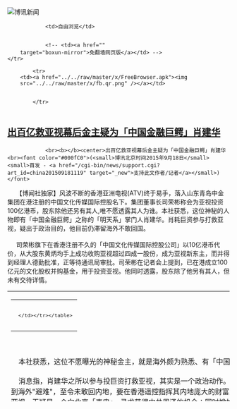 

<img src="../../raw/master/x/logo_40.gif" alt="博讯新闻"/>
<table>
    <tr>
                
                <td>自由浏览</td>
        
        
                <!-- <td><a href=""
        target="boxun-mirror">免翻墙网页版</a></td> -->
    </tr>
    
            <tr>
        <td><a href="../../raw/master/x/FreeBrowser.apk"><img
        src="../../raw/master/x/fb.qr.png" /></a></td>

        
            </tr>
</table>
<h2>
	<a href="http://www.boxun.com/news/gb/china/2015/09/201509181119.shtml" target="boxun-mirror">出百亿救亚视幕后金主疑为「中国金融巨鳄」肖建华</a>
</h2>
<p><tr>
<td class="F11" colspan="2" style="line-height:18pt; font-family:宋体; font-size: 12pt;padding:10px;border-top:0"> 

                <br><b></b><center>出百亿救亚视幕后金主疑为「中国金融巨鳄」肖建华<br><font color="#000fC0">(<small>博讯北京时间2015年9月18日</small> <small>首发 - <a href="/cgi-bin/news/support.cgi?art_id=china201509181119" target="_new">支持此文作者/记者</a></small>)</font>
</center>
                <!--bodystart-->      【博闻社独家】风波不断的香港亚洲电视(ATV)终于易手，落入山东青岛中金集团在港注册的中国文化传媒国际控股名下。集团董事长司荣彬称会为亚视投资100亿港币，股东除他还另有其人,唯不愿透露其人为谁。本社获悉，这位神秘的人物即有「中国金融巨鳄」之称的「明天系」掌门人肖建华。肖耗巨资参与打救亚视，疑出于政治目的，他目前仍滞留海外不敢回国。<br>
    <br>
     司荣彬旗下在香港注册不久的「中国文化传媒国际控股公司」以10亿港币代价，从大股东黄炳均手上成功收购亚视超过四成一股份，成为亚视新东主，而并得到经理人德勤批准，正等待通讯局审批。司荣彬在记者会上提到，已在港成立100亿元的文化股权并购基金，用于投资亚视。他同时透露，股东除了他另有其人，但未有交待详情。 
<table cellpadding="4" align="left" border="0" width="300" height="250"><tr><td>
<table cellpadding="2" cellspacing="0" border="0"><tr><td align="center" style="line-height:18pt; font-family:宋体; font-size: 10pt;padding:10px;border-top:0">

<!-- boxun.com_300x250_education-article-embed_chinese -->
<div id="box011">
<script type="text/javascript">

</script>
</div>

     </td></tr></table>
</td></tr></table>
<br>
                       <br>
    本社获悉，这位不愿曝光的神秘金主，就是海外颇为熟悉、有「中国金融巨鳄」之称的内地股市「明天系」掌门人肖建华。<br>
    <br>
    消息指，肖建华之所以参与投巨资打救亚视，其实是一个政治动作。肖建华因为涉中共高层调查的高层贪腐案，去年初逃离内地，跑到海外"避难"，至令未敢回内地，要在香港遥控指挥其内地庞大的财富王国，濒临危境的亚视又是北京极为重视的在香港的口舌，打救亚视，无疑是一个向北京「表忠」，寻求获得中共恩泽的机会；同时增加其对北京「谈判」筹码。<br>
    <br>
    山东青岛中金集团董事长司荣彬是打救亚视金主之一<br>
    山东青岛中金集团董事长司荣彬是打救亚视金主之一<br>
    <br>
    消息指，现在一些心有灵犀的富商明白，中共极需抢占香港的舆论阵地，但中共鞭长莫及，能力有限，外宣经费局促，也不太方便直接出面，所以有富商主动表忠，慷慨解囊在香港投资媒体，以图长远回报。例如，明报前老板于品海在香港搞香港01网络传媒，即为其一。司荣彬、肖建华扮演白武士打救危机重重的亚视，也被认为有政治目的。<br>
    <br>
    现年43岁肖建华出身农家，15岁考上北大法律系，18岁成为北大学生会主席，热衷毛泽东战略和24史，在北大读书期间适遇六四事件，他激流勇退的表现获得校方赞许，也使他与官方保持良好关系，让他获得了明显的益处，以300元起家创业，到如今身家不下千亿，创造万亿资产的明天系帝国<br>
    <br>
     控制着一座庞大的商业帝国，其利益主要涉及国家占据主导地位的行业，比如银行、保险、燃煤、水泥、地产，乃至稀土矿。这些业务大部分由他的控股公司明天集团打理。他持有中国平安保险的股份，以及哈尔滨银行、华夏银行和兴业银行的股份。此外他还收购了至少其他30家中国金融机构的股份。<br>
    <br>
    《纽约时报》去年曾披露，习近平上台后，肖建华有份出资的一家公司出资1500万元人民币，收购了习近平的姐姐和姐夫持有的一家投资公司的股份。2009年，他又为另一家公司交易提供出资帮助，这家公司的老板是当时中共政治局常委、全国政协主席贾庆林的女婿。<br>
    <br>
    他还与中国人民银行前行长戴相龙的女婿车峰一起，以3000万美元的出价收购了由电影导演詹姆斯・卡梅隆(James Cameron)参与创建的好莱坞特效公司数字领域(Digital Domain)。这些交易丝毫没有对外公布。据胡润百富榜估算，肖建华个人财富达120亿元人民币。<br>
    <br>
     正因为他涉及众多中共太子党的商业机密，习近平王岐山掀起反腐抓贪风暴后，肖建华出走到香港「避难」。有报道指他是收到中共要拘捕他「协助调查」有关案件后，出逃境外至今未能回国的。消息指肖建华不敢回去，如果回去和车峰一样被当局拘查。香港有媒体拍到他在中环四季酒店出入，身旁有美女保镖贴身跟随。<br>
    <br>
    至发稿时为止，本社未能联络到肖建华本人和他的公司，就外传他参与泵水百亿巨资打救香港亚洲电视之事作回应。<br>
    <br>
    <a href="http://bowenpress.com/news/bowen_19431.html">博闻社报道原文</a><br>
    －
 [博讯首发,转载请注明出处]- <a href="/cgi-bin/news/support.cgi?art_id=china201509181119" target="_new">支持此文作者/记者</a><!--bodyend-->(博讯 boxun.com) <br><!----> 831119       
<hr>
<table width="620"><tr><td>
<b></p>
<p>
	<small> ============== 2小时前</small>
</p><h2>
	<a href="http://www.boxun.com/news/gb/taiwan/2015/09/201509180947.shtml" target="boxun-mirror">搭船赴美庇护搁浅台湾的青年都是泛蓝联盟骨干成员请看博讯热点：台海之争</a>
</h2>
<p><tr>
<td class="F11" colspan="2" style="line-height:18pt; font-family:宋体; font-size: 12pt;padding:10px;border-top:0"> 

                <br><b></b><center>搭船赴美庇护搁浅台湾的青年都是泛蓝联盟骨干成员<br><font color="blue" size="2">请看博讯热点：<a href="/hot/taiwan.shtml">台海之争
</a></font><br><font color="#000fC0">(<small>博讯北京时间2015年9月18日</small> <small>首发 - <a href="/cgi-bin/news/support.cgi?art_id=taiwan201509180947" target="_new">支持此文作者/记者</a></small>)</font>
</center>
                <!--bodystart-->      <br>
    <br>
    在博讯9月18日凌晨发出<a href="http://news.boxun.com/news/gb/taiwan/2015/09/201509180017.shtml">《搭船赴美庇护搁浅台湾的异议人士都是民国支持者》</a>之后，博讯记者进一步获悉，这五位青年都是中国大陆泛蓝联盟的骨干成员，其中王睿、苏黔龙还担任泛蓝联盟省级负责人。他们原本都是有优越生活，却选择反抗中共的暴政，并因此遭受迫害被迫流亡，准备搭船前往美国寻求政治庇护。下面是博讯记者获悉他们的一些情况：<br>
    <br>
    王睿，网名王中义，江苏南京人，2010年加入中国泛蓝联盟，因为工作务实低调，2012年被委托担任泛蓝江苏地区管理员，挖掘培养了很多年轻人。2013年组织同城聚会被行事拘留五天，然后被调到重庆，在重庆期间跟重庆山东等地区泛蓝同仁以及重庆四川民运敏感人物接触过密，加上因为曾经有南京派出所工作经历，被江苏国保重视而屡被骚扰恐吓无法工作。2014年8月借机赴台旅游而滞留台湾。 <br>
    <br>
    陆宁，江苏盐城人，退伍军官，因政治思想不正确被地方武装部骚扰、恐吓。2013年加入泛蓝，多次参加举旗举牌声援活动。2013年10月因在广州带两个退伍军人举牌声援网友被一群持枪武警抓捕，拘留十天，期间每天被暴打。2014年6月底跟泛蓝朋友一起去深圳声援香港占中在火车上被抓，身上财物被抢劫一空，随后江苏国保带回盐城软禁，护照被没收。之后几个月里，国保国安和地方武装部屡屡骚扰恐吓他和他的父母。<br>
    <br>
    石坚，江苏人，退伍军人。2012年结识陆宁，接触民主思想，并随其参加声援活动。 2013年底被当地警方抓回老家拘留，因为拒不认错被精神病四个月。<br>
    <br>
    苏黔龙，网名周中云，江苏淮安人。爷爷是国军，所以他家便因为政治成分不好一直受到迫害，他父亲50岁才有现在这个家庭，直到现在还受到村委会干部的欺负，后来看到更多社会不公，认为自己要有所作为。2012年结识王睿，加入泛蓝联盟，唤醒更多公民觉醒。后因同城聚会等原因遭拘留五天，拘留期间遭到打耳光、连续几十个小时不让睡觉等虐待。2013年，他为了致力于挖掘培养其他年轻人，辞去了在移动公司工作这个很多年轻人梦寐以求的职位。<br>
    <br>
    2014年2月12日，台湾陆委会主委王郁琦来南京中山陵前一天，他与秀才江湖、杨崇、贾榀、陈剑雄等大陆著名民运人士以及阿鸣、红尘颠倒、不太好先生等南京本地网友参与了在中山陵的举中华民国国旗传播真相，欢迎主委来首都南京的活动，引起了很大的影响。而后不断被国宝骚扰。2014年，由于对户外运动和无线电的热爱，多次被国保约谈，考取无线电协会资格证时也是遭到百般阻挠，成绩够了还不给证，最后多次协商才发给。<br>
    <br>
    为了这次投奔自由，他和这几个朋友策划了很久，努力在南京挣钱，低调行事，尽量不引起国保注意，吃住都在大货车上。最终几人经过好几个月的努力，积攒了些钱，将所有家当卖掉，拿这所有积攒的钱买了这艘二手船。修修补补，明明知道很危险，但为了脱离中共，几人丝毫没有犹豫。<br>
    <br>
    9月17日下午，江苏淮安警方到苏黔龙家，向其七十多岁的老父亲查问苏的情况。<br>
    <br>
    杨卢旖旎念大学时，在网路上发表文章遭国保调查威胁要开除学籍，毕业后仍多次遭国保调查喝茶约谈。<br>
    <br>
    <div align="center"><img src="http://news.boxun.com/news/images/2015/09/201509160037china1.jpg" width="500"></div>
<br>
    <br>
    王睿（左一至四）、陆宁、苏黔龙、石坚、杨卢旖旎(右一)，在台湾会合后准备搭船前往美国前留影。(陈荣利提供)<br>
    <br>
    <div align="center"><img src="http://news.boxun.com/news/images/2015/09/201509160037china2.jpg" width="500"></div>
 [博讯首发,转载请注明出处]- <a href="/cgi-bin/news/support.cgi?art_id=taiwan201509180947" target="_new">支持此文作者/记者</a><!--bodyend-->(博讯 boxun.com) <br><!----> 3240947       
<hr>
<table width="620"><tr><td>
<b></p>
<p>
	<small> ============== 2小时前</small>
</p><h2>
	<a href="http://www.boxun.com/news/gb/taiwan/2015/09/201509171342.shtml" target="boxun-mirror">视频：刘梦熊谈中联办主任张晓明特首地位超然论</a>
</h2>
<p><tr><td class="F11" colspan="2" style="line-height:18pt; font-family:宋体; font-size: 12pt;padding:10px;border-top:0"> 

                <br><b></b><center>视频：刘梦熊谈中联办主任张晓明特首地位超然论<br><font color="#000fC0">(<small>博讯北京时间2015年9月17日</small> <small>首发 - <a href="/cgi-bin/news/support.cgi?art_id=taiwan201509171342" target="_new">支持此文作者/记者</a></small>)</font>
</center>
                <!--bodystart-->      【博闻社】9月13日中新网发表一篇题为《张晓明：特首地位在三权之上》的文章，张晓明说，特区行政长官不仅仅是行政机关的组成成员，行政长官的权力也不仅仅限于领导特区政府，“双首长”身份和“双负责制”使行政长官具有超然于行政、立法和司法三个机关之上的特殊法律地位。<br>
    <iframe width="420" height="315" src="https://www.youtube.com/embed/tgd_I2sJBC4" frameborder="0" allowfullscreen></iframe><br>
    博闻特约记者赵岩在香港就张晓明的此番言论采访了香港特</td></tr></p>
<p>
	<small> ============== 1天前</small>
</p><h2>
	<a href="http://www.boxun.com/news/gb/china/2015/09/201509170611.shtml" target="boxun-mirror">中国"女巴菲特"刘央被指助贪官洗钱设局吞赃涉款200亿</a>
</h2>
<p><tr>
<td class="F11" colspan="2" style="line-height:18pt; font-family:宋体; font-size: 12pt;padding:10px;border-top:0"> 

                <br><b></b><center>中国"女巴菲特"刘央被指助贪官洗钱 设局吞赃涉款200亿<br><font color="#000fC0">(<small>博讯北京时间2015年9月17日</small> <small>首发 - <a href="/cgi-bin/news/support.cgi?art_id=china201509170611" target="_new">支持此文作者/记者</a></small>)</font>
</center>
                <!--bodystart-->      【<a href="http://bowenpress.com">博闻社独家</a>】本社接到消息人士举报，指有「中国女巴菲特」之誉的西京投资管理公司（香港）主席刘央，在过去15至20年时间里，借基金形式为中国众多贪官家族理财洗钱，总额高达200亿元人民币；包括已落马的中共前中办主任令计划家族。更过份的是，刘央还被指贪官家族的「投资」到位后，又偷偷设局向当局「举报」，待贪官被抓将资金据为己有，手段令人侧目。本社透过电邮、手机短信向刘央的公司及其本人求证，但至发稿止仍未获回复。<br><center><font size="4"><b>举报者指，刘央帮内地贪官家族「理财」洗钱，是透过其名下西京投资管理公司旗下的几个基金（Atlantis Asian Fund，Atlantis China Fund，Atlantis China Healthcare Fund），而洗钱的银行户口则用刘央老公在香港汇丰银行的帐号，户名英文名是zhang zhongmin(中文音译：张忠民)，帐号为：0433－22411。</b></font></center>
<br>
      
<table cellpadding="4" align="left" border="0" width="300" height="250"><tr><td>
<table cellpadding="2" cellspacing="0" border="0"><tr><td align="center" style="line-height:18pt; font-family:宋体; font-size: 10pt;padding:10px;border-top:0">

<!-- boxun.com_300x250_education-article-embed_chinese -->
<div id="box011">
<script type="text/javascript">

</script>
</div>

     </td></tr></table>
</td></tr></table>
<br>
                       举报材料显示，在过去过去15至20年时间里，刘央透过为贪官投资基金「代理理财」方式，为内地贪官家族洗钱高达200亿元；其中包括前中共中央办公厅主任、全国政协副主席令计划家族，令氏家族在香港、美国上市公司的资金也曾通过刘央的基金来投资运作。<br>
    <br>
    消息还透露，刘央最为过份的是，当贪官家族的“投资理财”巨款到了以后，又偷偷主动向中共当局举报，然后「配合调查」，待贪官被当局抓捕判监后，就将有关资金以「分红」或收取手续费等名义，据为己有。消息指有不少受害的贪官及家族提起此事，都摇头慨叹「想不到中国女巴菲特还这么黑」！<br>
    <br>
    知情者对本社透露，刘央还透过代理内地大老板买卖港股，赚取高额回佣。她还利用自己与内地财经金融界有富丰人脉的关系，在两地证券市场大搞内幕交易，并操纵市场。以至2015年美国专业财经电视台CNBC采访她时，都忍不住问她如此长袖善舞，「是不是有内幕消息」。<br>
    55岁的刘央北京人，毕业于中央财经大学，该大学被誉为是中国财经金融高官的摇蓝，现任中共财经界不少名人都出自该校。毕业后曾在中信集团北京总部任职。1993年被派驻澳大利亚管理在当地上市的一只中国封闭式基金。2001年加入总部在悉尼的首域(First State）资产管理公司，任中国投资总监，1年后加入英资对冲基金公司西京投资管理公司，现为公司主席。<br>
    <br>
    在香港投资界，刘央是个非常引人注目的基金管理者。这不仅是她在基金经理这个男人占主导的圈子打出了一片天地，更由于她作为内地背景的华人，掌控一家声名显赫的老牌英资投资管理公司。众所周知，在国际外资管理公司里，迄今鲜有华人掌握真正的最终决策权。<br>
    <br>
    她现在管理的基金规模约39亿美元（合245亿元人民币），比尔•盖茨基金作为非银行机构QFII（境外投资机构）在中国的投资，2/3由西京打理，换言之，刘央是这位世界首富的“管家”之一；她因此被誉为「中国的女巴菲特」、「中国女股神」等。2012年3月她被《福布斯》评为50位亚洲“最有权势的女性”之一。<br>
    <br>
    刘央是如何获得西京投资主席此肥缺的，外界有多种传说。其中有指，2006年，英国合伙人Peter Irving在一次游艇事故中遇难，报道称“根据他的遗嘱将其在西京的部分股权，赠与‘对公司贡献达到一定比例的明星基金经理’。当时刘央因对西京的收入贡献高达80%而获得了股权，与另一创始人Tony Jordan成为联席主席”。<br>
    <br>
    但消息人士称，Peter Irving的死因和遗嘱值得进一步调查。<br>
    <br>
    报道还称，三年后，Tony Jordan做了心脏搭桥手术后决定退休，刘央买下他的股份。2011年3月日本大地震使三位创始合伙人中的最后一位，专注日本市场的70岁老人Ed Merner雄心不再，他主动提出将自己掌管的日本业务剥离，由刘央继承西京并希望她能将之发扬光大。<br>
    <br>
    以上报道真实性本社目前无法核实。在合伙人死亡、退出系列变故后，刘央买下母公司于是水到渠成。由刘央打理的西京投资 (香港)则在1999年成立。令人惊讶的是，西京投资(香港)的整个团队才8个人，管理的基金数目达到11只，资金规模更是高达19亿美元。<br>
    <br>
    刘央在牛市熊市经过3次大起大落，2003年香港沙斯(SARS)让刘央一举成名。当时人人自危，基金经理纷纷带着孩子“逃难”的时候，刘央一周内狂掷几千万美金成功抄底，“牛央”的名字至此传开。<br>
    <br>
    但有趣的是，如此一家知名的基金公司，其香港网址无法打开(http://www.atlantis-hk.com)；其西京投资集团(http://www.atlantis-investment.com)可打开，为纯英文网站，内容简陋，信息量也很少。<br>
    <br>
    博闻社报道【<a href="http://bowenpress.com/news/bowen_19413.html">原文</a>】
 [博讯首发,转载请注明出处]- <a href="/cgi-bin/news/support.cgi?art_id=china201509170611" target="_new">支持此文作者/记者</a><!--bodyend-->(博讯 boxun.com) <br><!----> 2240611       
<hr>
<table width="620"><tr><td>
<b></p>
<p>
	<small> ============== 1天前</small>
</p><h2>
	<a href="http://www.boxun.com/news/gb/china/2015/09/201509151804.shtml" target="boxun-mirror">涉宋林桉禁出国贺国强子贺锦涛再被中纪委约谈请看博讯热点：贺国强</a>
</h2>
<p><tr><td class="F11" colspan="2" style="line-height:18pt; font-family:宋体; font-size: 12pt;padding:10px;border-top:0"> 

                <br><b></b><center>涉宋林桉禁出国 贺国强子贺锦涛再被中纪委约谈<br><font color="blue" size="2">请看博讯热点：<a href="/hot/hgq.shtml">贺国强
</a></font><br><font color="#000fC0">(<small>博讯北京时间2015年9月15日</small> <small>首发 - <a href="/cgi-bin/news/support.cgi?art_id=china201509151804" target="_new">支持此文作者/记者</a></small>)</font>
</center>
                <!--bodystart-->      【<a href="http://bowenpress.com/news/bowen_19823.html">博</a>
</td></tr></p>
<p>
	<small> ============== 3天前</small>
</p><h2>
	<a href="http://www.boxun.com/news/gb/china/2015/09/201509150133.shtml" target="boxun-mirror">山东临沂政府暴力强拆烧死村民现场惨不忍睹请看博讯热点：突发事件</a>
</h2>
<p><tr>
<td class="F11" colspan="2" style="line-height:18pt; font-family:宋体; font-size: 12pt;padding:10px;border-top:0"> 

                <br><b></b><center>山东临沂政府暴力强拆烧死村民现场惨不忍睹<br><font color="blue" size="2">请看博讯热点：<a href="/hot/tufa.shtml">突发事件
</a></font><br><font color="#000fC0">(<small>博讯北京时间2015年9月15日</small> <small>首发 - <a href="/cgi-bin/news/support.cgi?art_id=china201509150133" target="_new">支持此文作者/记者</a></small>)</font>
</center>
                <!--bodystart-->      9月14日，山东省临沂市平邑县地方镇后东固村发生强拆惨案，一名村民被活活烧死。据村民描述，当天上午，镇上的政府人员带领大量打手，到村里强拆村民张纪民家房屋，期间发生冲突，张纪民被活活烧死，张纪民妻子被打伤后扔到路边，生死不明。<br>
    <br>
    村民“张德志_THU”发帖说：2015年9月14日，山东省临沂市平邑县地方镇后东固村发生强拆住宅致人死亡事件。上午镇上政府人员带领大量打手到后东固村张纪民家进行强拆。将张纪民的妻子用车抓走后残忍殴打后扔在马路边，生死不明。<br>
    <br>
    “张德志_THU”说：在十一点多拆迁人员进行强拆并和张纪民发生冲突，张纪民被烧死，尸体惨不忍睹！家里只剩下两个未成年的女儿。希望好心人士能够帮助这个家庭，还死者一个公道。<br>
    <br>
    现场图片显示，户主张纪民的房子已被完全烧毁，死者尸体已被烧的面目全非成焦炭状，惨不忍睹。<br>
    <br>
    网友“olovezheno”发帖说：强打强拆，入室放火，女被活活打死，男被他们放火在屋里活活烧死。用汽油烧的！人啊，活着不容易。把闹事的逮了，雇的小痞子用汽油瓶子烧的！<br>
    <br>
    网友“名字有点长go”说：听说拆迁工作都做得差不多了同意搬了，可是镇上态度很强硬必须得今天拆了修路，这才有了这一出强拆杀人。<br>
    <br>
    网友“幸福君君227”说：我听再现场的人说，本来想吓唬吓唬他们叫他们出来，没想到男的就是不出来，火势一大人都跑了。<br>
    <br>
    也有网友表示，系张纪民抵抗时自己引发的大火。<br>
    <br>
    网友“JFJ高小杰”说：临沂市平邑县地方镇后东固村因强拆一村民抱煤气罐在家中引大火被活活烧死。<br>
    <br>
    网友“哈哈笑笑08”说：听朋友有政府带六十来个人去的，把他媳妇打了，他看着打不过了才点的汽油。<br>
    <br>
    （网络图片）<br>
    <img src="/news/images/2015/09/201509150133china1.jpg" alt="山东临沂政府暴力强拆烧死村民现场惨不忍睹"><p><br>
    <img src="/news/images/2015/09/201509150133china2.jpg" alt="山东临沂政府暴力强拆烧死村民现场惨不忍睹"></p>
<p><br>
    <img src="/news/images/2015/09/201509150133china3.jpg" alt="山东临沂政府暴力强拆烧死村民现场惨不忍睹"></p>
<p><br>
    <img src="/news/images/2015/09/201509150133china4.jpg" alt="山东临沂政府暴力强拆烧死村民现场惨不忍睹"></p>
<p><br>
    <img src="/news/images/2015/09/201509150133china5.jpg" alt="山东临沂政府暴力强拆烧死村民现场惨不忍睹"></p>
<p><br>
    <img src="/news/images/2015/09/201509150133china6.jpg" alt="山东临沂政府暴力强拆烧死村民现场惨不忍睹"></p>
<p><br>
    <img src="/news/images/2015/09/201509150133china7.jpg" alt="山东临沂政府暴力强拆烧死村民现场惨不忍睹"></p>
<p><br>
    <img src="/news/images/2015/09/201509150133china8.jpg" alt="山东临沂政府暴力强拆烧死村民现场惨不忍睹"></p>
<p><br>
    <img src="/news/images/2015/09/201509150133china9.jpg" alt="山东临沂政府暴力强拆烧死村民现场惨不忍睹"></p>
<p>
 [博讯首发,转载请注明出处]- <a href="/cgi-bin/news/support.cgi?art_id=china201509150133" target="_new">支持此文作者/记者</a><!--bodyend-->(博讯 boxun.com) <br><!-- http://upload.bx.tl/news/temp13/201509140921061.jpg http://upload.bx.tl/news/temp13/201509140921062.jpg http://upload.bx.tl/news/temp13/201509140921063.jpg http://upload.bx.tl/news/temp13/201509140921064.jpg http://upload.bx.tl/news/temp13/201509140921201.jpg http://upload.bx.tl/news/temp13/201509140921202.jpg http://upload.bx.tl/news/temp13/201509140921203.jpg http://upload.bx.tl/news/temp13/201509140921204.jpg http://upload.bx.tl/news/temp13/201509140921281.jpg--> 4330133       
</p>
<hr>
<table width="620"><tr><td>
<b></p>
<p>
	<small> ============== 3天前</small>
</p><h2>
	<a href="http://www.boxun.com/news/gb/china/2015/09/201509140101.shtml" target="boxun-mirror">胡春华仕途没落广东抓信力建给中南海添乱</a>
</h2>
<p><tr>
<td class="F11" colspan="2" style="line-height:18pt; font-family:宋体; font-size: 12pt;padding:10px;border-top:0"> 

                <br><b></b><center>胡春华仕途没落 广东抓信力建给中南海添乱<br><font color="#000fC0">(<small>博讯北京时间2015年9月14日</small> <small>首发 - <a href="/cgi-bin/news/support.cgi?art_id=china201509140101" target="_new">支持此文作者/记者</a></small>)</font>
</center>
                <!--bodystart-->      【<a href="http://bowenpress.com/news/bowen_19330.html">博闻社独家</a>】内地知名民间教育家、温和改良派公共知识分子信力建被广州公安当局以「涉嫌隐匿销毁会计账册凭证罪」拘查，惹举国质疑中共要彻底告别改革，回到倒行逆施的独裁年代。本社获悉，北京对广东在大阅兵前夕作出此举甚是不解，近日派人向广当局了解情况，指示一定要"依法办理＂。广东政法委书记林少春骑虎难下。而京城政圈近来再度盛传广东省委书记20大"接班无望"，关于他主政河北、内蒙时的劣政被再度提起。<br>
    <br>
     本社获悉，广东当局要治罪信力建，纯是因为政治原因，有人对信力建在过往多年参加诸多的民间政治活动，以及他发表的政论不满，指示要"治一治"信的"嚣张气焰"。于是在广东省政法委批示下，包括信力建在内，广东一批较活跃的民间人士一一被捕。8月20日，广州市公安局经侦大队以「涉嫌隐匿销毁会计账册凭证罪」拘捕信力建。 
<table cellpadding="4" align="left" border="0" width="300" height="250"><tr><td>
<table cellpadding="2" cellspacing="0" border="0"><tr><td align="center" style="line-height:18pt; font-family:宋体; font-size: 10pt;padding:10px;border-top:0">

<!-- boxun.com_300x250_article-embed_chinese -->

<!-- boxun.com_300x250_article-embed_chinese -->
<div id="box006">
<script type="text/javascript">

</script>
</div>


     </td></tr></table>
</td></tr></table>
<br>
                       <br>
    由于信力建在内地所具有的知名度，以及他一贯以来都是以温和及建设性的态度，对中共的时政进行批评，如此一位公共知识分子也横遭打压，令内地思想界、学术界和民间维权界大表意外，透过各种方式对事件表示对北京当局质疑，海外媒体也高度关注，矛头指向习近平政权，认为是"习李新政"的政治大倒退。<br>
    <br>
    连美国众多收养中国养子的家庭也闻声而动，要向白宫交涉，要求白宫在习近平月底到访美国时，就的事件向习交涉，因信力健还收养数百孤儿，给他们提供食宿和教育，这些孤儿已经有多人被美国家庭领养定居。这些收养家庭中，有不少的中国孩子是最先由信力建收养，然后再被美国人认养的。<br>
    本社获悉，由于国内外的压力，北京近期派人向广东方面了解事件，明确表示事件的影响已超出广东范围，要求广东方面要妥善处理，不要给习主席出访造成不必要的影响。广东政法委书记林少春为保乌纱拼命向省委书记胡春华解辩，指信力建确有经济问题，"保证依法办理，把案件办成铁案"。<br>
    <br>
    不过，胡春华这个黑锅已背上身，无法推卸。北京知情者对本社透露，北京对广东此举颇有微言，当局近期并没有部署对政治异见活动的清肃行动。直至海外媒体对信力建案曝光，北京对此根本不知，对信力建的抓捕完全是广东省一场闹剧，其用意十分微妙，高层质疑胡春华在广东这样动作是"缺少政治智慧"的草莽之举，甚至质疑广东此举是否别有动机。<br>
    <br>
    消息指，京城政圈现又热议胡春华接班的问题，指"小胡(胡春华)和老胡(胡锦涛)都是一个模子出来的"，只会默守成规，缺乏政治家的进取精神，擅长"不折腾"，甚至只会"凭空添乱"，这样的人，注定不会被习近平看好，"19大他能坐稳现在位置就不错了,20大接班根本别指望。"<br>
    <br>
    京城政圈甚至再传胡春华早年劣迹，包括2008年胡就任河北省长不久，河北便发生李家洼煤矿特别重大矿难瞒报事件。紧接着又发生了震惊全球、影响深远的三鹿奶粉事件，胡春华表面严肃查处，实际事件不了了之。<br>
    2009年胡春华调任内蒙古党委书记；期间内蒙古发生因牧民被卡车轧死，爆发大规模的抗议。内蒙古部分地区实行了戒严，此事被胡春华当成「蒙独」因素作怪，上报中央，进而施行铁腕镇压，把本来属于人民内部矛盾虚报成敌我矛盾，导致蒙族和汉族被严重间离。<br>
    <br>
    当局调查发现，从1997年11月到2008年3月，胡春华长期在共青团中央工作，对时任中办主任令计划言听计从，并在中共18大前的2012年初，参与令计为首的“新领导班子”名单草拟。有关行动已被中共定性为“严重违组纪律、组织原则的派别活动”，成为目前令计划身陷囹圄的主要罪名之一。换言之，胡春华涉嫌曾参与令计划另组党中央的阴谋。<br>
    <br>
    消息指，中共十八大以来，习近平对于所谓共青团系的所作所为一直有警觉。2015年8月10日，中共党媒发表文章“正厅级团干’降格’使用释放什么信号？”文章说，共青团干部“爬得快，根不深”，缺少基层历练。文章点名提到几位团派出身的高官胡春华、周强、陆昊等，并举出浙江团省委书记周艳被“降格”任用的例子。虽然这篇文章很快就被删除，但该文释放出的政治信号却意味深长，引起多方解读。<br>
    美国政治分析人士胡平认为：“这篇文章主要是冲着胡春华来的，目的是阻止胡春华在未来十九大当上总书记的接班人。胡春华不是习近平的亲信。习近平很不愿意让他们接班，尤其不愿意让团派的胡春华接他的总书记的班。"<br>
    <br>
    分析人士邓艾认为，6月26日，中共政治局审议通过领导干部能上能下的若干规定，现在这套规定破掉原来的规矩，就是为让习近平享有更大的任免权力，拿下一些不合其意的高层，包括胡春华这样被视为当然接班的高层。对此胡春华心中忌惮，在习近平即将访美之时以极左的的手法，引爆信力建案件，将舆论引向中共高层，达到企图搅局目的，其用心良苦。
 [博讯首发,转载请注明出处]- <a href="/cgi-bin/news/support.cgi?art_id=china201509140101" target="_new">支持此文作者/记者</a><!--bodyend-->(博讯 boxun.com) <br><!----> 3490101       
<hr>
<table width="620"><tr><td>
<b></p>
<p>
	<small> ============== 4天前</small>
</p><h2>
	<a href="http://www.boxun.com/news/gb/china/2015/09/201509130255.shtml" target="boxun-mirror">广东村民抗议核电站强占土地遭2000警镇压百人被拘请看博讯热点：突发事件</a>
</h2>
<p><tr><td class="F11" colspan="2" style="line-height:18pt; font-family:宋体; font-size: 12pt;padding:10px;border-top:0"> 

                <br><b></b><center>广东村民抗议核电站强占土地遭2000警镇压百人被拘<br><font color="blue" size="2">请看博讯热点：<a href="/hot/tufa.shtml">突发事件
</a></font><br><font color="#000fC0">(<small>博讯北京时间2015年9月13日</small> <small>首发 - <a href="/cgi-bin/news/support.cgi?art_id=china201509130255" target="_new">支持此文作者/记者</a></small>)</font>
</center>
                <!--bodystart-->      9月12日，广东省陆丰市碣石镇上林村村民因连日阻工抗议核电站强占土地，遭到约2000警察两次镇压，包括多名小孩在内的大量村民被打伤，共计上百村民被抓捕。<br>
    <br>
    村民透露，自2003年中广核电集团选址陆丰市碣石镇田尾山作为陆丰核电站厂址以来，中广核电集团与当地政府相互勾结，多次动用武装警察力量强占农民土地1500多亩，拒不赔偿。在此期间，上林3000村民曾多次维权，在村民的联合抗议下，当地政府只象征性给予每平方12元的补偿金。<br>
    <br>
    今年8月开始，上林村民再次发起示威，连日到核电站施工现场阻工抗议。9月12日凌晨3点左右，当地政府突然出动2000携带警犬手持警棍的警察，将上林村围得水泄不通，对维权村民进行持续5个小时的暴力镇压，直至当天上午8点左右才离开。<br>
    <br>
    据村民透露，期间村内的网络通信被切断，有包括小孩、妇女、老人在内的大量村民被打伤，数十名村民被抓捕。<br>
    <br>
    村民“俏</td></tr></p>
<p>
	<small> ============== 5天前</small>
</p><h2>
	<a href="http://www.boxun.com/news/gb/china/2015/09/201509121319.shtml" target="boxun-mirror">国企改革文件爆光逼入市场竞争末日将临</a>
</h2>
<p><tr>
<td class="F11" colspan="2" style="line-height:18pt; font-family:宋体; font-size: 12pt;padding:10px;border-top:0"> 

                <br><b></b><center>国企改革文件爆光 逼入市场竞争 末日将临<br><font color="#000fC0">(<small>博讯北京时间2015年9月12日</small> <small>首发 - <a href="/cgi-bin/news/support.cgi?art_id=china201509121319" target="_new">支持此文作者/记者</a></small>)</font>
</center>
                <!--bodystart-->      【博闻社独家】习近平上台后，中共已确定市场经济在资源配置中起决定性作用的原则，换言之，习李已对现有国营企业的状态不能容忍，国企改革成为全面深化改革的重点之一。但国企怎么改革，如何推向市场，中共一直在做方案。日前，新华社正式宣布，国企改革方案已下发，近期将正式对外公布。<br>
    <br>
     本社独家获得这题为“中共中央、国务院关于深化国有企业改革的指导意见”的内部文件，文件显示，此轮国企改革的总目标，就是要将国企彻底脱离官办模式，逼上市场经济的轨道。虽然文字表述冠冕堂皇，但本编辑通读后得到的印象是，内地国企末日将临。 
<table cellpadding="4" align="left" border="0" width="300" height="250"><tr><td>
<table cellpadding="2" cellspacing="0" border="0"><tr><td align="center" style="line-height:18pt; font-family:宋体; font-size: 10pt;padding:10px;border-top:0">

<!-- boxun.com_300x250_article-embed_chinese -->

<!-- boxun.com_300x250_article-embed_chinese -->
<div id="box006">
<script type="text/javascript">

</script>
</div>


     </td></tr></table>
</td></tr></table>
<br>
                       <br>
    文件显示，中国此次国企改革计划将国有企业按照功能划分，实行国有企业分类监管。在国家资本监管机构与经营性国有企业之间，系统性地组建国有资本运营公司。国有资产管理架构将由目前的两级变为国资监管机构、国有资本投资运营公司和经营性国企三级。<br>
    <br>
    此外，国资委将成为纯粹监管者，实现与出资者职能的分离。经营性国有企业将进行混合所有制改革和员工持股改革等改革，各相关部委将在框架方案公布后，公布改革具体实施细节的配套方案。地方国有企业的改革方案将参照中央企业、由各地相应公布配套改革方案。<br>
    <br>
     文件明确国企改革五大基本原则：<br>
     一是坚持和完善基本经济制度，包括发挥国有经济主导作用，积极促进国有资本、集体资本、非公有资本等交叉持股、相互融合；<br>
    <br>
    二是坚持社会主义市场经济改革方向，促使国有企业真正成为依法自主经营、自负盈亏、自担风险、自我约束、自我发展的独立市场主体；<br>
    <br>
    三是坚持增强活力和强化监管相结合，切实防止国有资产流失，确保国有资产保值增值；<br>
    <br>
    四是坚持党对国有企业的领导，深入开展党风廉政建设，维护职工合法权益；<br>
    <br>
    五是坚持积极稳妥统筹推进，正确处理搞好顶层设计和尊重基层首创精神的关系。<br>
    <br>
    文件显示，要加大集团层面公司制改革力度，积极引入各类投资者实现股权多元化，大力推动国有企业改制上市，创造条件实现集团公司整体上市。根据不同企业的功能定位，逐步调整国有股权比例，形成股权结构多元、股东行为规范、内部约束有效、运行高效灵活的经营机制。允许将部分国有资产转化为优先股，在少数特定领域探索建立国家特殊管理股制度。<br>
    <br>
    健全公司法人治理结构也被列入文件。其中提到，切实解决一些企业董事会形同虚设、“一把手”说了算的问题，实现规范的公司治理。要切实落实和维护董事会依法行使重大决策、选人用人、薪酬分配等权利，保障经理层经营自主权，法无授权任何政府部门和机构不得干预。加强董事会内部的制衡约束，国有独资、全资公司的董事会和监事会均应有职工代表，董事会外部董事应占多数，落实一人一票表决制度。<br>
    <br>
    文件提出要建立国有企业领导人员分类分层管理制度。坚持党管干部原则与董事会依法产生、董事会依法选择经营管理者、经营管理者依法行使用人权相结合。根据不同企业类别和层级，实行选任制、委任制、聘任制等不同选人用人方式。推行职业经理人制度，实行内部培养和外部引进相结合，畅通现有经营管理者和职业经理人身份转换通道，董事会按市场化方式选聘和管理职业经理人。<br>
    <br>
    最引人关注的则是此前讨论热烈的薪酬分配制度。文件表示，要推进全员绩效考核，以业绩为导向，合理拉开收入分配差距。对国有企业领导人员实行与选任方式相匹配、与企业功能性质相适应、与经营业绩相挂钩的差异化薪酬分配办法。对党中央、国务院和地方党委、政府及其部门任命的国有企业领导人员，合理确定基本年薪、绩效年薪和任期激励收入。对市场化选聘的职业经理人实行市场化薪酬。<br>
    4<br>
    <br>
    在主要目标中，文件提到至2020年，国企改革重要领域和关键环节须取得决定性成果。值得注意的是，其中提到了国企功能类别分类说明，按照谁出资谁分类的原则，由履行出资人职责的机构负责制定所出资企业的功能界定和分类方案，报本级政府批准。<br>
    <br>
    推进改革的国企类型包括商业类和公益类。文件指出，主业处于充分竞争行业和领域的商业类国企，原则上都要实行公司制股份制改革，积极引入其他国有资本或各类非国有资本实行股权多元化，国有资本可以绝对控股、相对控股，也可以参股，并着力推进整体上市。这些企业的考核重点在于经营业绩指标、国有资产保值增值和市场竞争能力。<br>
    <br>
    另外一类主业处于关系国家安全、国民经济命脉的重要行业和关键领域、主要政党重大专项任务的商业类企业，要保持国有资本控股地位，支持非国有资本参股。至于公益类国有企业改革，文件显示，可以采取国有独资形式，具备条件的也可以推行投资主体多元化，还可以通过购买服务、特许经营、委托代理等方式，鼓励非国有企业参与经营。<br>
    <br>
    <a href="http://bowenpress.com/news/bowen_19048.html">以下为本社获得该文件的复印本，供有兴趣的读者专家研读。</a>
 [博讯首发,转载请注明出处]- <a href="/cgi-bin/news/support.cgi?art_id=china201509121319" target="_new">支持此文作者/记者</a><!--bodyend-->(博讯 boxun.com) <br><!----> 1841319       
<hr>
<table width="620"><tr><td>
<b></p>
<p>
	<small> ============== 6天前</small>
</p><h2>
	<a href="http://www.boxun.com/news/gb/china/2015/09/201509120120.shtml" target="boxun-mirror">为习近平访美擦鞋出丑　中宣部下令当事者补救</a>
</h2>
<p><tr>
<td class="F11" colspan="2" style="line-height:18pt; font-family:宋体; font-size: 12pt;padding:10px;border-top:0"> 

                <br><b></b><center>为习近平访美擦鞋出丑　中宣部下令当事者补救<br><font color="#000fC0">(<small>博讯北京时间2015年9月12日</small> <small>首发 - <a href="/cgi-bin/news/support.cgi?art_id=china201509120120" target="_new">支持此文作者/记者</a></small>)</font>
</center>
                <!--bodystart-->      【博闻社独家】中共党媒自我炒作自己人在纽时花巨资做广告为习近平来访造势，被海外揭穿后大丢颜面，本社获悉，中宣部下令有关媒体和具体经办人想法弥补，于是环球网自爆花钱买广告，出钱刊广告者也匆匆出面向北京媒体澄清,上演一出欲盖弥彰滑稽戏，被外界耻笑。<br>
    <br>
      中共官媒环球网9月9日刊登题为【习近平访美倒计时：《纽约时报》推整版宣传广告高调力挺】一文，令外界误以为是纽约时报为迎接习来访，主动用整彩色广告为习近平来访造势，后被本社等海外媒体揭露，有关广告其实为中共驻美机构动用公帑十多万美元，在纽时的擦鞋行径。 
<table cellpadding="4" align="left" border="0" width="300" height="250"><tr><td>
<table cellpadding="2" cellspacing="0" border="0"><tr><td align="center" style="line-height:18pt; font-family:宋体; font-size: 10pt;padding:10px;border-top:0">

<!-- boxun.com_300x250_article-embed_chinese -->

<!-- boxun.com_300x250_article-embed_chinese -->
<div id="box006">
<script type="text/javascript">

</script>
</div>


     </td></tr></table>
</td></tr></table>
<br>
                       <br>
    本社获悉，事件被海外媒体揭露后，使中共颜面尽失，中宣部下令当事机构和人员紧急采取补救措施，以免丑闻被炒大，影响习近平本月22日访美。<br>
    <br>
    于是，环球网于9月10日又推出题为【《纽约时报》刊整版习近平访美广告 回击美国社会杂音】之后续报导，主动透露有关广告是官方北京时代华语有限公司在美国的时代出版公司总裁朱大平，花了10万美元在纽时所刊广告。<br>
    <br>
    而朱大平本人，则主动接受北京媒体专访，否认自己曾与中国官方接触，有关在纽约时报的广告“纯属民间行为”，这种画蛇添足式的解释，反而坐实了中共当局处理政治丑闻的手法低劣。资料显示，朱大平曾任职于北京市委宣传部，2008年成立了北京时代华语图书公司，2011年进军海外。<br>
    <br>
     根据本社了解，“美国时代出版公司”为“北京时代华语图书股份有限公司”于美国成立的全资子公司，于名称上刻意误导外界该司为美“时代华纳”公司，殊不知其完全为中资体质，与时代华纳毫无关系；且该司出版之《习近平时代》和《习大大说如何读经典》两本英文图书，则为中共官方出版品。<br>
    <br>
     朱大平称，就其观察，因中国对美传输的  （<a href="http://bowenpress.com/news/bowen_18890.html">博闻社报道全文</a>）
 [博讯首发,转载请注明出处]- <a href="/cgi-bin/news/support.cgi?art_id=china201509120120" target="_new">支持此文作者/记者</a><!--bodyend-->(博讯 boxun.com) <br><!----> 2040120       
<hr>
<table width="620"><tr><td>
<b></p>
<p>
	<small> ============== 6天前</small>
</p><h2>
	<a href="http://www.boxun.com/news/gb/intl/2015/09/201509111152.shtml" target="boxun-mirror">梵蒂冈最快年底前抛弃台北与北京建交</a>
</h2>
<p><tr><td class="F11" colspan="2" style="line-height:18pt; font-family:宋体; font-size: 12pt;padding:10px;border-top:0"> 

                <br><b></b><center>梵蒂冈最快年底前抛弃台北与北京建交<br><font color="#000fC0">(<small>博讯北京时间2015年9月11日</small> <small>首发 - <a href="/cgi-bin/news/support.cgi?art_id=intl201509111152" target="_new">支持此文作者/记者</a></small>)</font>
</center>
                <!--bodystart-->      【<a href="http://bowenpress.com/news/bowen_18826.html">博闻社独家</a>】梵蒂冈与台湾断交投靠北京再有传闻。本社获悉，梵蒂冈最快有可能在今年底前或明年台湾大选后，宣布与北京建交。本社致电台湾外交部求证，接电职员非常紧张反问记者在何处看到公告。台湾驻梵蒂冈大使馆表示不便透露。梵蒂冈外事单位表示不接受电话采访。<br>
    <br>
      中梵关系多年来卡在主教任命问题而停滞不前，但新任教宗方济各上任后动作频频，主动向北京示好，去年3月方济各罕见透露，已收到中国国家主席习近平的回信，并则传出中梵曾经谈判，虽被教廷否认，但都被视为双方关系改善征兆。 
<table cellpadding="4" align="left" border="0" width="300" height="250"><tr><td>
<table cellpadding="2" cellspacing="0" border="0"><tr><td align="center" style="line-height:18pt; font-family:宋体; font-size: 10pt;padding:10px;border-top:0">

<!-- boxun.com_300x250_article-embed_chinese -->

<!-- boxun.com_300x250_article-embed_chinese -->
<div id="box006">
<script type="text/javascript">

</script>
</div>


     </td></tr></table>
</td></tr></table>
<br>
                       <br>
    去年9月曾传中共与梵蒂冈建交有望，但当时针对记者致电询问，梵蒂冈对外关系秘书让・路易・托朗（Jean Louis Tauran）办公室官员表示“不可能对此报道做出任何评论，一切以梵蒂冈官方新闻发布为</td></tr></p>
<p>
	<small> ============== 7天前</small>
</p><h2>
	<a href="http://www.boxun.com/news/gb/china/2015/09/201509102304.shtml" target="boxun-mirror">中共对台军演习近平批准意在警告马英九国民党</a>
</h2>
<p><tr><td class="F11" colspan="2" style="line-height:18pt; font-family:宋体; font-size: 12pt;padding:10px;border-top:0"> 

                <br><b></b><center>中共对台军演 习近平批准意在警告马英九国民党<br><font color="#000fC0">(<small>博讯北京时间2015年9月10日</small> <small>首发 - <a href="/cgi-bin/news/support.cgi?art_id=china201509102304" target="_new">支持此文作者/记者</a></small>)</font>
</center>
                <!--bodystart-->      【<a href="http://bowenpress.com/news/bowen_18660.html">博闻社独家</a>】台湾军方今晨模拟解放军登陆开展海陆空三军“联兴操演”之际，中共军方也高调宣告明天开始在台湾海峡实弹军演，为多年来罕见高调，由于时值台湾大选日近，加上北京刚刚大阅兵，本社获悉，此演习为军委主席习近平亲自批准，因北京已判定绿营会上台，不满马英九国民党逼害连战参加北京阅兵,故有意给国民党难堪，并警告蔡英文上台后勿抱幻想。台国防部称情况已在掌握之中.<br>
    <br>
     中国海事局网站今日发布消息指出，中国人民解放军11日至13日15时至17时，将于台湾海峡四点连线范围：24-42.17N/118-43.78E、24-44.78N/118-47.67E、24-40.95N/118-49.07E、24-38.13N/118-45.00E内行实弹射击军事演习，射击高度8千米，禁止船只驶入。上述地区为福建晋江对面海域,正对台湾本岛. 
<table cellpadding="4" align="left" border="0" width="300" height="250"><tr><td>
<table cellpadding="2" cellspacing="0" border="0"><tr><td align="center" style="line-height:18pt; font-family:宋体; font-size: 10pt;padding:10px;border-top:0">

<!-- boxun.com_300x250_article-embed_chinese -->

<!-- boxun.com_300x250_article-embed_chinese -->
<div id="box006">
<script type="text/javascript">

</script>
</div>


     </td></tr></table>
</td></tr></table>
<br>
                       <br>
     台湾2016年总统大选与立委选举战情渐炙，解放军此时对台湾海峡实弹军演，时机纷外敏感，本社获悉，此演习为中共军委主席习近平亲自批准，因北京已判定绿营会上台，当局不满马英九为首的国民党批连战参加北京阅兵,故要给国民党脸色，并对台示硬，警告蔡英文上台后不要抱有幻想搞台独。中共判断,此演习对两岸关系利大于弊。<br>
    <br>
    知情人士判断中共此举除回应台湾“联兴操演”外，亦具警告意味，即借此告知民进党候选人蔡英文勿有“脱序躁进”之举.台湾的国防部发言人罗绍和表示，福建解放军地面部队会在围头外海约14</td></tr></p>
<p>
	<small> ============== 8天前</small>
</p><h2>
	<a href="http://www.boxun.com/news/gb/china/2015/09/201509102307.shtml" target="boxun-mirror">广西周永康:前主席陆兵女婿吴东骗贷600亿雇凶杀人被捕</a>
</h2>
<p><tr><td class="F11" colspan="2" style="line-height:18pt; font-family:宋体; font-size: 12pt;padding:10px;border-top:0"> 

                <br><b></b><center>广西周永康:前主席陆兵女婿吴东骗贷600亿雇凶杀人被捕<br><font color="#000fC0">(<small>博讯北京时间2015年9月10日</small> <small>首发 - <a href="/cgi-bin/news/support.cgi?art_id=china201509102307" target="_new">支持此文作者/记者</a></small>)</font>
</center>
                <!--bodystart-->     <a href="http://bowenpress.com/news/bowen_18608.html">博闻社图文报道原文</a><br>
    <br>
     【博闻社独家】2014年5月10日许，广西柳州发生一宗砍人事件，柳州银行董事长李耀清在社区门外被人用菜刀猛砍，刀刀见骨。事发后警立案侦察，但案情秘而不宣，直到今年7月柳州城中区法院才对12名被告人开审，但迄今仍未判决。本社获悉，本案的幕后涉广西著名富商吴东，而吴东则是广西自治区政府前主席陆兵的女婿，吴东已因涉向银行骗贷600亿被捕，陆兵也进入中纪委的法眼。据中纪委知情人士形容，陆兵堪可誉为「广西周永康」。 
<table cellpadding="4" align="left" border="0" width="300" height="250"><tr><td>
<table cellpadding="2" cellspacing="0" border="0"><tr><td align="center" style="line-height:18pt; font-family:宋体; font-size: 10pt;padding:10px;border-top:0">

<!-- boxun.com_300x250_education-article-embed_chinese -->
<div id="box011">
<script type="text/javascript">

</script>
</div>

     </td></tr></table>
</td></tr></table>
<br>
                       <br>
    警方事后查明，砍人者吴斌，为吴东儿子所雇。因2014年柳州银行对吴东家族的财富王国贷款进行风险调查，引发吴东家族成员不满，吴东之子雇人当街将柳州银行董事长李耀清砍成重伤，不料此案引爆前自治区政府主席家族数百亿骗贷案，更引爆广西高层首次正面交锋内幕。<br>
    <br>
     现年47岁的吴东广西博白县旺茂镇农家出身，童年被其父亲送去学习杂技，后入博白杂技团往全国各地表演。不久入博白造纸厂任领导司机，由于头脑活络，最后执掌该厂成为厂长。后离职去北海办北海新特药药业公司，做药品销售购销，创办海生药业集团。<br>
    <br>
    2000年前吴东在广西算不有名，早年与一位名叫阿萍的博白女性结婚，两人共育有5名子女，和发妻的婚姻在2005年走到尽头。离婚后吴东迅速找到了续弦，她就是时任广西区政府主席陆兵的女儿。当时已是5个孩子父亲的吴东如何把陆兵主席的女儿搞到手，本社获悉就是靠钱。<br>
    <br>
    吴东出手阔绰，当时陆公主在广西区政府驻北京办事处上班，吴东在北京向公主提供多辆世界名车专用，还用私人飞机载陆公主来往北京广西，至于私人飞机是私有还是租赁则无从考证。总之，吴东靠钱成为“主席女婿”，其财富王国迅速膨涨。他本人也成为广西商会副会长。<br>
    <br>
      仗着岳父和高官的关系，吴东旗下的中美天元投资集团迅速成为广西著名私企，涉猎地产、金融投资等领域，雇员最多时逾万人；靠着权力和腐蚀官员，旗下企业在广西各级银行疯狂贷款达600亿。2008年陆兵辞任主席，升全国人大民族委副主任，但势力依旧，吴东仍仗着岳父权势大肆</td></tr></p>
<p>
	<small> ============== 8天前</small>
</p><h2>
	<a href="http://www.boxun.com/news/gb/z_special/2015/09/201509092325.shtml" target="boxun-mirror">60年前的枪声：一起“破坏粮食政策”案件</a>
</h2>
<p><tr><td class="F11" colspan="2" style="line-height:18pt; font-family:宋体; font-size: 12pt;padding:10px;border-top:0"> 

                <br><b></b><center>60年前的枪声：一起“破坏粮食政策”案件<br><font color="#000fC0">(<small>博讯北京时间2015年9月09日</small> <small>首发 - <a href="/cgi-bin/news/support.cgi?art_id=z_special201509092325" target="_new">支持此文作者/记者</a></small>)</font>
</center>
                <!--bodystart-->     沈秀章老人（88岁），2013年冬作者拍摄。<br>
    <img src="/news/images/2015/09/201509092325z_special1.jpg" alt="60年前的枪声：一起“破坏粮食政策”案件"><p><br>
    <br></p>
<center><font size="4"><b>纪实文学</b></font></center>
<br>
    题记： 1918年，列宁在《关于粮食专卖法令的要点》和《对粮食专卖法令的补充》中宣布：凡有余粮而不把余粮运到收粮站者一律视为人民的敌人。<br>
    <br>
    作者：鸿路<br>
    <br><center><font size="4"><b>（一）</b></font></center>
<br>
    <br>
    1954年的冬天．宽甸山沟冻的鸡翘腿狗呲牙。<br>
    天落黑的也早，点上灯也是影影绰绰的。因为穷，为了省油，就在隔墙上凿个窟窿，油灯放在那里，这样可以里外借光。所以，光总是微弱的半明半暗。<br>
    沈秀章蹲在外屋灶坑旁，摆弄着灶膛里的火，大锅里熬着鲫鱼汤，里屋炕上的婴儿啼哭着，他是饿的，老婆生下这孩子就缺奶。听说，鲫鱼汤能下奶，于是，沈秀章下河凿冰，好不容易抓了两条上来。<br>
     “哐”的一声，门被撞开了，进来两个男人。女人猫月子，别人家的汉子是不能串门的，这是规矩，要不门上怎么挂个红布条呢！那是亮“红灯”。 <br>
    虽然看不清来人的模样，却可以断定不是本村人。沈秀章有些不安，就问：“你们找谁呀？”<br>
    “抓猪崽子（买猪崽）。”<br>
    “俺家没有，老婆坐月子，你们赶紧走吧！”<br>
    “咳！你这人够嘎咕的，进屋暖和缓和脚不行吗？”说着，他俩就掀开门帘进了“产妇室”，四只眼睛滴溜溜地转悠。<br>
    沈秀章跟着也进了里屋。<br>
    “你就叫沈秀章吗?”<br>
    沈秀章愣愣地点了一下头。<br>
    “马上跟我们走一趟！”<br>
     “上哪去？我在伺候月子呀！”沈秀章的心里就像揣个兔子突突直跳<br>
    “别他妈的破裤子缠腿，</td></tr></p>
<p>
	<small> ============== 9天前</small>
</p><h2>
	<a href="http://www.boxun.com/news/gb/china/2015/09/201509061057.shtml" target="boxun-mirror">军队改革方案下周内部宣布首改陆军</a>
</h2>
<p><tr>
<td class="F11" colspan="2" style="line-height:18pt; font-family:宋体; font-size: 12pt;padding:10px;border-top:0"> 

                <br><b></b><center>军队改革方案下周内部宣布 首改陆军<br><font color="#000fC0">(<small>博讯北京时间2015年9月06日</small> <small>首发 - <a href="/cgi-bin/news/support.cgi?art_id=china201509061057" target="_new">支持此文作者/记者</a></small>)</font>
</center>
                <!--bodystart-->      【博闻社独家】习近平在9.3大阅兵上宣告裁军30万，实际是揭开中共军队改革的序幕。本社最新获悉，有关军队改革方案将于本月10日左右在军队内部宣布，并立即开始实施，首波要动作的是陆军，涉及裁员及部队整编，以及国防动员体制的改革、非战斗部队的裁减。<br>
    <br>
     军方消息对本社透露，军队改革如箭在弦，蓄势待发，有关改革方案将于9月10日左右在军队内部宣布，而且是马上着手实施，最先动作的将是陆军，因涉及到裁员和整编等，其次是各军兵种所属的非战斗部队，包括机关、学校、医院、研究机构等，开始按方案逐步转制。 
<table cellpadding="4" align="left" border="0" width="300" height="250"><tr><td>
<table cellpadding="2" cellspacing="0" border="0"><tr><td align="center" style="line-height:18pt; font-family:宋体; font-size: 10pt;padding:10px;border-top:0">

<!-- boxun.com_300x250_article-embed_chinese -->

<!-- boxun.com_300x250_article-embed_chinese -->
<div id="box006">
<script type="text/javascript">

</script>
</div>


     </td></tr></table>
</td></tr></table>
<br>
                       <br>
    消息透露，关于陆军的改革，其实先前互联网上已有所透露，有不少与实施方案相符。例如，取消军级建制，改以以师为大单位。现有18个集团军，将缩编为14个师，外加由空军划归陆军的空15师(即空降兵)，构成陆军基本作战部队。这15个作战师，根据战略方向的重要性配置，大致四大战区每个战区配置3至4个师。<br>
    <br>
    另外，陆军总部下辖若干独立的防空旅、特种作战旅、战役战术导弹旅和专门用来作战训练的蓝军旅(部队训练模拟假想敌，配属陆军各战术合同训练基地)。每个师下辖三个作战旅和一个陆航旅，以及其它常规作战保障部队；旅为基本战术部队，编制平时相对固定，作战时根据任务需要，在师的编成内作相应调整。全师员额约为1.6万人。<br>
    <br>
    <a href="http://bowenpress.com/news/bowen_17610.html">博闻社报道全文</a>
 [博讯首发,转载请注明出处]- <a href="/cgi-bin/news/support.cgi?art_id=china201509061057" target="_new">支持此文作者/记者</a><!--bodyend-->(博讯 boxun.com) <br><!----> 111057       
<hr>
<table width="620"><tr><td>
<b></p>
<p>
	<small> ============== 12天前</small>
</p><h2>
	<a href="http://www.boxun.com/news/gb/china/2015/09/201509061942.shtml" target="boxun-mirror">信力建被指涉隐匿销毁会计账册凭证罪</a>
</h2>
<p><tr>
<td class="F11" colspan="2" style="line-height:18pt; font-family:宋体; font-size: 12pt;padding:10px;border-top:0"> 

                <br><b></b><center>信力建被指涉隐匿销毁会计账册凭证罪<br><font color="#000fC0"><small>(博讯北京时间2015年9月06日 首发 - <a href="/cgi-bin/news/support.cgi?art_id=china201509061942" target="_new">支持此文作者/记者</a>)</small></font>
</center>
            <!--bodystart-->        <br>    <small>民间教育家慈善家信力建</small><br>     <img src="http://bowenpress.com/wp-content/uploads/2015/09/242424bad24a24b242424f02424e2424bbc24a24242424cd2424"><br><br>                       【博闻社独家】本社获悉，内地知名民间教育家、公共知识分子信力建，上月底被广州公安当局秘密拘查，罪名竟是涉嫌隐匿销毁会计账册凭证罪。目前内地知名的京衡律师事务所已受理信力建案。本社获悉，当局要治罪信力建，是因为政治原因。<br><br>    京衡律师事务所主任陈有西律师透露，广州信孚教育机构投资人信力建先生，涉嫌隐匿销毁会计账册凭证罪，于8月22日被广州警方刑事拘留接受调查。京衡所今天接受委托介入辩护。陈有西律师曾在薄熙来主政重庆时代,为遭重庆当局冤屈逮捕的李庄辩护。<br>    <br>    <small>陈有西律师</small><br>    <img src="http://bowenpress.com/wp-content/uploads/2015/09/f61ccdd6161d61000e61f61616161a61e61e61c6161610061"><br>    <br>    陈有西指，今天他和广州朱律师去会见当事人，因公安正在讯问而未果。陈并透露，此前外媒报道有误，信妻目前未涉案。朱律师23日巳会见到一次。内地网民表示质疑：第一次听说有这么个奇怪的罪名：销毁会计账册罪！<br><br>    信力建被称为中国温和改良派代表人士之一，信力建除了兴办教育，还是凤凰知名博客写作者，因宣扬普世价值，一直是保守派的眼中钉。信力建除了是教育家和独立思想者，还是南粤知名的慈善人士，除了办班为孤寡孩子提供教育，自己还收养多名孩子，并将他们送到美国求学。<br>    <br>    <small>广州市公安局的拘捕通知书</small><br>    <img src="http://bowenpress.com/wp-content/uploads/2015/09/f62ccdd6262d62000e62f62626262a62e62e62c6262620062-300x225."><br><br>    信力建毕业于中山大学，1989年创办信孚教育集团，现拥有20多个教育实体，是大陆民办教育专家。同时，他是知名网络大V，以提倡温和改良着称的公共知识分子，他也因此备受保守派和激进派的非议。有分析认为，当局抓捕信力建是政治迫害。<br><br> [博讯首发,转载请注明出处]- <a href="/cgi-bin/news/support.cgi?art_id=china201509061942" target="_new">支持此文作者/记者</a> <br><br><!--(Modified on 2015/9/06)--><!--bodyend-->       
                  
           (博讯 boxun.com) <br><!----> 631942       
<hr>
<table width="620"><tr><td>
<b></p>
<p>
	<small> ============== 12天前</small>
</p><h2>
	<a href="http://www.boxun.com/news/gb/intl/2015/09/201509050644.shtml" target="boxun-mirror">访民马永田、孙元鹏状告习近平酷刑在纽约南区法院立案/视频请看博讯热点：“麻雀行动”</a>
</h2>
<p><tr>
<td class="F11" colspan="2" style="line-height:18pt; font-family:宋体; font-size: 12pt;padding:10px;border-top:0"> 

                <br><b></b><center>访民马永田、孙元鹏状告习近平酷刑在纽约南区法院立案/视频<br><font color="blue" size="2">请看博讯热点：<a href="/hot/UN_Petition.shtml">“麻雀行动”
</a></font><br><font color="#000fC0">(<small>博讯北京时间2015年9月05日</small> <small>首发 - <a href="/cgi-bin/news/support.cgi?art_id=intl201509050644" target="_new">支持此文作者/记者</a></small>)</font>
</center>
                <!--bodystart-->     <img src="/news/images/2015/09/201509050644intl1.jpg" alt="访民马永田、孙元鹏状告习近平酷刑在纽约南区法院立案/视频"><p><br>
     今日（9月3日）中国访民马永田状告中国国家主席习近平有组织酷刑，在纽约联邦南区法院立案。立案后马永田告诉记者，她自己的工厂在中国被野蛮强拆，她为此进行法律维权，并在长春市中级人民法院胜诉，而后的10年内，她的强拆案一直得不到解决，为了寻找正义和公平，她在省市和首都北京进行了长达13年的上访，可是等待她的是各种黑监狱酷刑和折磨。马永田来到美国后没有停止上访，她在联合国和中国驻美大使馆前进行了长达2年多的不间断抗议。马永田此次在美国最高法院进行状告习近平，就是为了再一次提醒中国政府，只要中国政府不认真解决对访民的赔偿，她将继续抗议下去。<br>
    来自山东访民孙元鹏告诉记者，他家的2个养殖场和一套房子2013年被政府强拆，父亲孙瑞金因为抗议强拆，多次去北京上访，被政府截访人员多次殴打并关入黑监狱，2015年2月26日因为保护自己的土地被公安抓捕，一直关到现在，没有任何消息。他这次来纽约就是声援马永田起诉习近平，希望这次行动也能震撼一下山东的那些官僚们，立刻释放我的父亲。<br>
    马永田告诉记者，下一步将把美国南区法院的文件送达到习近平的手中，并要求他按照美国的诉讼要求，来美国出庭。<br>
    <br>
    博讯记者西诺 纽约报道<br>
    <iframe width="560" height="315" src="https://www.youtube.com/embed/96GvLa6ZeZQ" frameborder="0" allowfullscreen></iframe><br>
    <img src="/news/images/2015/09/201509050644intl2.jpg" alt="访民马永田、孙元鹏状告习近平酷刑在纽约南区法院立案/视频"></p>
<p><br>
    <img src="/news/images/2015/09/201509050644intl3.jpg" alt="访民马永田、孙元鹏状告习近平酷刑在纽约南区法院立案/视频"></p>
<p>
 [博讯首发,转载请注明出处]- <a href="/cgi-bin/news/support.cgi?art_id=intl201509050644" target="_new">支持此文作者/记者</a><!--bodyend-->(博讯 boxun.com) <br><!-- http://upload.bx.tl/news/temp13/201509041439051.jpg http://upload.bx.tl/news/temp13/201509041439052.jpg http://upload.bx.tl/news/temp13/201509041439053.jpg--> 750644       
</p>
<hr>
<table width="620"><tr><td>
<b></p>
<p>
	<small> ============== 13天前</small>
</p><h2>
	<a href="http://www.boxun.com/news/gb/intl/2015/09/201509050631.shtml" target="boxun-mirror">旅日华侨刘景德中使馆上吊、白宫前说要等习近平/视频请看博讯热点：“麻雀行动”</a>
</h2>
<p><tr><td class="F11" colspan="2" style="line-height:18pt; font-family:宋体; font-size: 12pt;padding:10px;border-top:0"> 

                <br><b></b><center>旅日华侨刘景德中使馆上吊、白宫前说要等习近平/视频<br><font color="blue" size="2">请看博讯热点：<a href="/hot/UN_Petition.shtml">“麻雀行动”
</a></font><br><font color="#000fC0">(<small>博讯北京时间2015年9月05日</small> <small>首发 - <a href="/cgi-bin/news/support.cgi?art_id=intl201509050631" target="_new">支持此文作者/记者</a></small>)</font>
</center>
                <!--bodystart-->     <img src="/news/images/2015/09/201509050631intl1.jpg" alt="旅日华侨刘景德中使馆上吊、白宫前说要等习近平/视频"><p><br>
    <iframe width="420" height="315" src="https://www.youtube.com/embed/UrT_K3mSbsE" frameborder="0" allowfullscreen></iframe><br>
    <br>
    （博讯特约记者赵岩拍摄报道）2015年9月2日，就在</p>
</td></tr></p>
<p>
	<small> ============== 13天前</small>
</p><h2>
	<a href="http://www.boxun.com/news/gb/china/2015/09/201509050543.shtml" target="boxun-mirror">北京大阅兵解码：江泽民的地位仍不可小视</a>
</h2>
<p><tr>
<td class="F11" colspan="2" style="line-height:18pt; font-family:宋体; font-size: 12pt;padding:10px;border-top:0"> 

                <br><b></b><center>北京大阅兵解码：江泽民的地位仍不可小视<br><font color="#000fC0">(<small>博讯北京时间2015年9月05日</small> <small>首发 - <a href="/cgi-bin/news/support.cgi?art_id=china201509050543" target="_new">支持此文作者/记者</a></small>)</font>
</center>
                <!--bodystart-->      【博闻社独家】中共9.3大阅兵终于顺利落幕，关于这场阅兵秀的各种解读，中外媒体各有己见，不一而足；包括天安门城楼上的「中共元老方阵」，外界的解读亦是汗牛充栋。而本社获得来自中南海知情者的解读是，这场阅兵表面上习近平掌握主动，是全场中心，但站在他旁边、年近90岁的前总书记江泽民的地位仍不可小视。<br>
    <iframe width="560" height="315" src="https://www.youtube.com/embed/8_oNttgWnYY" frameborder="0" allowfullscreen></iframe><br>
    一如本社此前的独家报导，以江泽民为首的中共元老们，全部登上了天安门城楼，集体观礼中共新君主习近平主导的9.3大阅兵；尽管天安门前天上地下50个方阵不停获得掌声，但天安门城楼上中共元老们组成的方阵，才是中共这场史无前例的阅兵中，真正最强的阵容，尤其是江泽民的现身，其带给的信息量，远远没有被外界所认识。<br>
    <br>
    中南海知情者告诉本社，其实这场借抗战胜70周年搞的大阅兵，一开始就与江泽民的建议有关。2014年3月习近平获江泽民首肯，决定拿下军中大老虎徐才厚、同时不惜代价向军队高层的贪腐开刀后，习近平就多次向江泽民「请益」，探讨如何让腐败溃不成样的军队重建威信、让军队领导权真正重回新的党中央手中。<br>
    <br>
    外界一直揣测，这次阅兵是习对江的一种示威，旨在表达拒绝接受前朝胡锦涛那种被江「垂帘听政」的情况，表达习要超过江胡、成为继毛泽东、邓小平之后中共最有实力的领导人。知情者指，其实老江并不象外界想象那么僵化小气，外界不但可以从习近平铲除徐才厚、郭伯雄这两大江一手捧上位的心腹，可以判断，没有江的同意，习怎么可能成功？。<br>
    <br>
    江泽民阅兵露面并站在习近平左侧第一位，打破外界关于习、江斗传闻，其地位可见一斑。本社获悉，据透露，今年北戴河会议前的七月，习近平曾再度拜访老江，对当前的时局和策略和江交换意见，「两人谈得不错，江、习的互动其实是很频密和正面的。」<br>
    <br>
    曾庆红露面也打破了他被抓的传闻，但本社了解，曾庆红自春节开始就有某种监视措施。<br>
    <br>
    曾庆红(后中)虽登台亮相，但前景不妙<br>
    <img src="http://bowenpress.com/wp-content/uploads/2015/09/8cda83fc7ad906937344335dda5fdf353" width="590"><br>
    <br>
    此次阅兵，从电视镜头看，习近平是中心，但其实中共三代核心站一起，江泽民依然居中，胡锦涛和习近平只能伴其左右，在观礼时，江泽民不仅频频竖起大拇指，还用俄语与普京寒暄唠嗑。表面上习近平是中心，左有普京和朴槿惠，右有江泽民和胡锦涛；实际上中国元首三代同堂时，江泽民才是重中之重。<br>
    知情者指，当习近平登车阅兵时，用左手向受阅官兵行礼，又在天安门城楼举拳高呼「正义必胜 和平必胜 人民必胜」时；外界是否意识到，右撇子的他为何要如此？因为他的正常的右手，其实是被江泽民紧紧拽著的！<br>
    <br>
    <a href="http://bowenpress.com/news/bowen_17319.html">以上摘自博闻社，全文点击</a>
 [博讯首发,转载请注明出处]- <a href="/cgi-bin/news/support.cgi?art_id=china201509050543" target="_new">支持此文作者/记者</a><!--bodyend-->(博讯 boxun.com) <br><!----> 2800543       
<hr>
<table width="620"><tr><td>
<b></p>
<p>
	<small> ============== 13天前</small>
</p><h2>
	<a href="http://www.boxun.com/news/gb/china/2015/09/201509031332.shtml" target="boxun-mirror">信力建先抓再找罪名国保垂死疯狂对公知开战</a>
</h2>
<p><tr>
<td class="F11" colspan="2" style="line-height:18pt; font-family:宋体; font-size: 12pt;padding:10px;border-top:0"> 

                <br><b></b><center>信力建先抓再找罪名 国保垂死疯狂对公知开战<br><font color="#000fC0">(<small>博讯北京时间2015年9月03日</small> <small>首发 - <a href="/cgi-bin/news/support.cgi?art_id=china201509031332" target="_new">支持此文作者/记者</a></small>)</font>
</center>
                <!--bodystart-->      【<a href="http://bowenpress.com/news/bowen_16504.html">博闻社独家</a>】本社昨天报道中国知名民间教育家和慈善家信力建被广东公安抓捕，公安系统刻意放风称信力建已经获释在家。但本社了解，信力建一直在押，而且公安变本加厉，禁止律师会见。据了解，对信力健动手的是广东公安厅国保总队。据博讯月刊报道，中共已决定在此轮公安大改革中取消国保。广东国保的所作所为，堪称是"垂死前的疯狂"。<br>
    <br>
     据了解，广东当局此次抓捕信力健是广东省公安国保操作，目的是对社会公共知识分子进行打压。过去两年，中共打压网络大V，打压维权人士，近期打压维权律师，但对公知的拘查打压，信力建是继艾未未后又一人。未知这是广东省国保的妄自非为，还是北京布署的统一动作的一部份。分析人士认为，接下来估计会有更多公知被非法抓捕。 
<table cellpadding="4" align="left" border="0" width="300" height="250"><tr><td>
<table cellpadding="2" cellspacing="0" border="0"><tr><td align="center" style="line-height:18pt; font-family:宋体; font-size: 10pt;padding:10px;border-top:0">

<!-- boxun.com_300x250_article-embed_chinese -->

<!-- boxun.com_300x250_article-embed_chinese -->
<div id="box006">
<script type="text/javascript">

</script>
</div>


     </td></tr></table>
</td></tr></table>
<br>
                       <br>
    信力建不但是实业家、慈善家，还是多产的政论作家和社会活动家，但他的文章和他所参与的社会活动都很温和理性，对当局时政提出的批评也是温和善意和建设性的，现在居然当局不能容忍，反映中共的心虚之极。信力健办教育同时，还收养孤儿，多年来收养数百孤儿，给他们提供食宿和教育，这些孤儿已经有多人被美国家庭领养定居。<br>
    <br>
    据了解，广东公安国保对信力建是先抓后罗织罪名，不但抓信夫妇，还把其会计出纳和司机都抓走，一开始查税等财物问题，查不出问题，现仍继续关押，千方百计找茬，明显违反当局的法律法规。<br>
    <br>
    《博讯》月刊9月号已披露，中共已决定在此轮公安大改革中，将国保解散。北京分析人士对本社表示，国保近半年抓捕律师以及NGO，就是为了应对对他们的裁撤，类似2011年借茉莉花运动对异议人士残酷打压，为了显示这个部门重要，加大权力。他们利用最后的权力，欲从律师和NGO找突破口，做实境外敌对势力与国内勾结。夸大威胁、取得“成就”，以此突出国保重要性。广东公安国保滥抓信力建，如果不是来自北京的指令，那就是广东国保临终前的疯狂挣扎，同时也说明，公安国保这个中共维稳系统的怪胎，仍在给社会稳定添乱，中共解散国保，虽非解民怨于燃眉，却有利于舒缓民愤。
 [博讯首发,转载请注明出处]- <a href="/cgi-bin/news/support.cgi?art_id=china201509031332" target="_new">支持此文作者/记者</a><!--bodyend-->(博讯 boxun.com) <br><!----> 3891332       
<hr>
<table width="620"><tr><td>
<b></p>
<p>
	<small> ============== 15天前</small>
</p>
<table>
    <tr>
                
        
        
                <!-- <td><a href=""
        target="boxun-mirror">免翻墙网页版</a></td> -->
    </tr>
    
        
            </tr>
</table>
